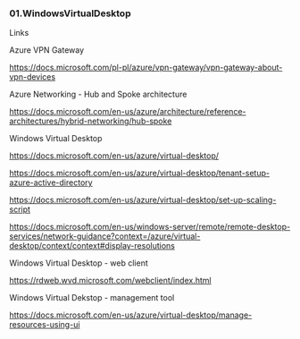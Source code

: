### 01.WindowsVirtualDesktop

Links

Azure VPN Gateway

https://docs.microsoft.com/pl-pl/azure/vpn-gateway/vpn-gateway-about-vpn-devices

Azure Networking - Hub and Spoke architecture

https://docs.microsoft.com/en-us/azure/architecture/reference-architectures/hybrid-networking/hub-spoke

Windows Virtual Desktop

https://docs.microsoft.com/en-us/azure/virtual-desktop/

https://docs.microsoft.com/en-us/azure/virtual-desktop/tenant-setup-azure-active-directory

https://docs.microsoft.com/en-us/azure/virtual-desktop/set-up-scaling-script

https://docs.microsoft.com/en-us/windows-server/remote/remote-desktop-services/network-guidance?context=/azure/virtual-desktop/context/context#display-resolutions

Windows Virtual Desktop - web client

https://rdweb.wvd.microsoft.com/webclient/index.html

Windows Virtual Dekstop - management tool

https://docs.microsoft.com/en-us/azure/virtual-desktop/manage-resources-using-ui
